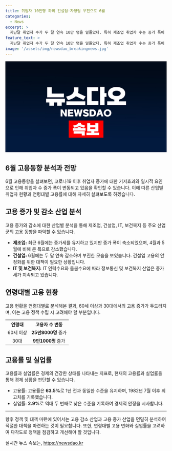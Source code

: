 ```yaml
---
title: 취업자 10만명 하회 건설업·자영업 부진으로 6월
categories:
  - News
excerpt: >
  지난달 취업자 수가 두 달 연속 10만 명을 밑돌았다. 특히 제조업 취업자 수는 증가 폭이 축소되고 건설업은 부진했다. 이는 코로나19로 인한 일시적 요인과 폭염 등 여러 요소가 작용한 결과로 보인다. 하지만 IT 분야와 보건복지업은 취업자 수가 증가하면서 상반기 고용 동향은 양호한 모습을 보였다. 이에 대해 정부는 건설업 고용 문제에 대한 대책 마련을 약속했다. 15세 이상 고용률과 경제활동 참가율이 역대 최고를 기록했으며, 실업률은 역대 두 번째로 낮은 수준을 기록했다.
feature_text: >
  지난달 취업자 수가 두 달 연속 10만 명을 밑돌았다. 특히 제조업 취업자 수는 증가 폭이 축소되고 건설업은 부진했다. 이는 코로나19로 인한 일시적 요인과 폭염 등 여러 요소가 작용한 결과로 보인다. 하지만 IT 분야와 보건복지업은 취업자 수가 증가하면서 상반기 고용 동향은 양호한 모습을 보였다. 이에 대해 정부는 건설업 고용 문제에 대한 대책 마련을 약속했다. 15세 이상 고용률과 경제활동 참가율이 역대 최고를 기록했으며, 실업률은 역대 두 번째로 낮은 수준을 기록했다.
image: '/assets/img/newsdao_breakingnews.jpg'
---
```


<p><img src="/assets/img/newsdao_breakingnews.jpg" alt="cryptoinkorea 속보" /></p>

<h2>6월 고용동향 분석과 전망</h2>

<p data-ke-size="size16">6월 고용동향을 살펴보면, 코로나19 이후 취업자 증가에 대한 기저효과와 일시적 요인으로 인해 취업자 수 증가 폭이 변동되고 있음을 확인할 수 있습니다. 이에 따른 산업별 취업자 현황과 연령대별 고용률에 대해 자세히 살펴보도록 하겠습니다.</p>

<h2 data-ke-size="size26">고용 증가 및 감소 산업 분석</h2>

<p data-ke-size="size16">고용 증가와 감소에 대한 산업별 분석을 통해 제조업, 건설업, IT, 보건복지 등 주요 산업군의 고용 동향을 파악할 수 있습니다.</p>

<ul>
    <li><b>제조업:</b> 최근 6월에는 증가세를 유지하고 있지만 증가 폭이 축소되었으며, 4월과 5월에 비해 큰 폭으로 감소했습니다.</li>
    <li><b>건설업:</b> 6월에는 두 달 연속 감소하며 부진한 모습을 보였습니다. 건설업 고용의 안정화를 위한 대책이 필요한 상황입니다.</li>
    <li><b>IT 및 보건복지:</b> IT 인력수요와 돌봄수요에 따라 정보통신 및 보건복지 산업은 증가세가 지속되고 있습니다.</li>
</ul>

<h2 data-ke-size="size26">연령대별 고용 현황</h2>

<p data-ke-size="size16">고용 현황을 연령대별로 분석해본 결과, 60세 이상과 30대에서의 고용 증가가 두드러지며, 이는 고용 정책 수립 시 고려해야 할 부분입니다.</p>

<table>
    <tr>
        <th>연령대</th>
        <th>고용자 수 변동</th>
    </tr>
    <tr>
        <td style="text-align: center;">60세 이상</td>
        <td style="text-align: center;"><b>25만8000명</b> 증가</td>
    </tr>
    <tr>
        <td style="text-align: center;">30대</td>
        <td style="text-align: center;"><b>9만1000명</b> 증가</td>
    </tr>
</table>

<h2 data-ke-size="size26">고용률 및 실업률</h2>

<p data-ke-size="size16">고용률과 실업률은 경제의 건강한 상태를 나타내는 지표로, 현재의 고용률과 실업률을 통해 경제 상황을 판단할 수 있습니다.</p>

<ul>
    <li>고용률: 고용률은 <b>63.5%</b>로 1년 전과 동일한 수준을 유지하며, 1982년 7월 이후 최고치를 기록했습니다.</li>
    <li>실업률: <b>2.9%</b>로 역대 두 번째로 낮은 수준을 기록하여 경제적 안정을 시사합니다.</li>
</ul>

<hr>

<p data-ke-size="size16">향후 정책 및 대책 마련에 있어서는 고용 감소 산업과 고용 증가 산업을 면밀히 분석하여 적절한 대책을 마련하는 것이 필요합니다. 또한, 연령대별 고용 변화와 실업률을 고려하여 다각도로 정책을 점검하고 개선해야 할 것입니다.</p>
실시간 뉴스 속보는, <a href="https://newsdao.kr" rel="dofollow">https://newsdao.kr</a>


